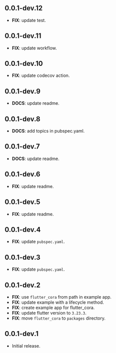 ## 0.0.1-dev.12

 - **FIX**: update test.

## 0.0.1-dev.11

 - **FIX**: update workflow.

## 0.0.1-dev.10

 - **FIX**: update codecov action.

## 0.0.1-dev.9

 - **DOCS**: update readme.

## 0.0.1-dev.8

 - **DOCS**: add topics in pubspec.yaml.

## 0.0.1-dev.7

 - **DOCS**: update readme.

## 0.0.1-dev.6

 - **FIX**: update readme.

## 0.0.1-dev.5

 - **FIX**: update readme.

## 0.0.1-dev.4

 - **FIX**: update `pubspec.yaml`.

## 0.0.1-dev.3

 - **FIX**: update `pubspec.yaml`.

## 0.0.1-dev.2

 - **FIX**: use `flutter_cora` from path in example app.
 - **FIX**: update example with a lifecycle method.
 - **FIX**: create example app for flutter_cora.
 - **FIX**: update flutter version to `3.23.3`.
 - **FIX**: move `flutter_cora` to `packages` directory.

## 0.0.1-dev.1

- Initial release.
